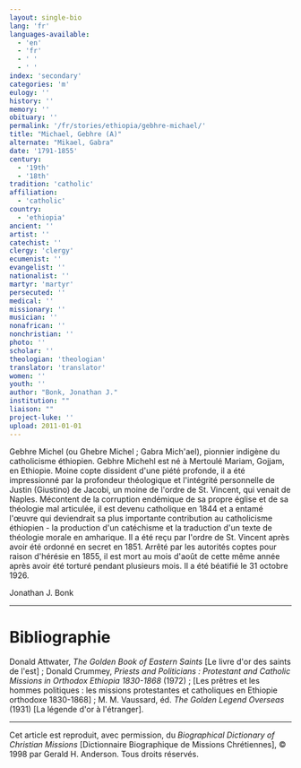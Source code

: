 ```yaml
---
layout: single-bio
lang: 'fr'
languages-available:
  - 'en'
  - 'fr'
  - ' '
  - ' '
index: 'secondary'
categories: 'm'
eulogy: ''
history: ''
memory: ''
obituary: ''
permalink: '/fr/stories/ethiopia/gebhre-michael/'
title: "Michael, Gebhre (A)"
alternate: "Mikael, Gabra"
date: '1791-1855'
century:
  - '19th'
  - '18th'
tradition: 'catholic'
affiliation:
  - 'catholic'
country:
  - 'ethiopia'
ancient: ''
artist: ''
catechist: ''
clergy: 'clergy'
ecumenist: ''
evangelist: ''
nationalist: ''
martyr: 'martyr'
persecuted: ''
medical: ''
missionary: ''
musician: ''
nonafrican: ''
nonchristian: ''
photo: ''
scholar: ''
theologian: 'theologian'
translator: 'translator'
women: ''
youth: ''
author: "Bonk, Jonathan J."
institution: ""
liaison: ""
project-luke: ''
upload: 2011-01-01
---
```




Gebhre Michel (ou Ghebre Michel ; Gabra Mich'ael), pionnier indigène du catholicisme éthiopien. Gebhre Michehl est né à Mertoulé Mariam, Gojjam, en Ethiopie. Moine copte dissident d'une piété profonde, il a été impressionné par la profondeur théologique et l'intégrité personnelle de Justin (Giustino) de Jacobi, un moine de l'ordre de St. Vincent, qui venait de Naples. Mécontent de la corruption endémique de sa propre église et de sa théologie mal articulée, il est devenu catholique en 1844 et a entamé l'œuvre qui deviendrait sa plus importante contribution au catholicisme éthiopien - la production d'un catéchisme et la traduction d'un texte de théologie morale en amharique. Il a été reçu par l'ordre de St. Vincent après avoir été ordonné en secret en 1851. Arrêté par les autorités coptes pour raison d'hérésie en 1855, il est mort au mois d'août de cette même année après avoir été torturé pendant plusieurs mois. Il a été béatifié le 31 octobre 1926.

Jonathan J. Bonk

---

# Bibliographie

Donald Attwater, *The Golden Book of Eastern Saints* [Le livre d'or des saints de l'est] ; Donald Crummey, *Priests and Politicians : Protestant and Catholic Missions in Orthodox Ethiopia 1830-1868* (1972) ; [Les prêtres et les hommes politiques : les missions protestantes et catholiques en Ethiopie orthodoxe 1830-1868] ; M. M. Vaussard, éd. *The Golden Legend Overseas* (1931) [La légende d'or à l'étranger].

---

Cet article est reproduit, avec permission, du *Biographical Dictionary of Christian Missions* [Dictionnaire Biographique de Missions Chrétiennes], © 1998 par Gerald H. Anderson. Tous droits réservés.
